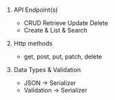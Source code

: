 1. API Endpoint(s)
    - CRUD Retrieve Update Delete
    - Create & List & Search

2. Http methods
    - get, post, put, patch, delete

3. Data Types & Validation
    - JSON -> Serializer
    - Validation -> Serializer
